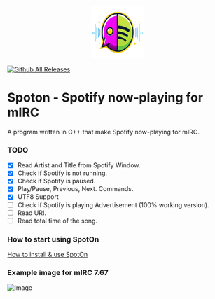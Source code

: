 <p align="center">
  <img width="120" height="120" src="https://github.com/turbosmurfen/spoton/blob/main/img/spoton_logo.png">
</p>

[![Github All Releases](https://img.shields.io/github/downloads/turbosmurfen/spoton/total.svg)]()

# Spoton - Spotify now-playing for mIRC  
A program written in C++ that make Spotify now-playing for mIRC. 
  
### TODO
  
- [x] Read Artist and Title from Spotify Window.  
- [x] Check if Spotify is not running.  
- [x] Check if Spotify is paused.  
- [x] Play/Pause, Previous, Next. Commands.
- [x] UTF8 Support
- [ ] Check if Spotify is playing Advertisement (100% working version).  
- [ ] Read URI.   
- [ ] Read total time of the song.  
  
### How to start using SpotOn
[How to install & use SpotOn](https://github.com/turbosmurfen/spoton/wiki/Installation)

### Example image for mIRC 7.67
![Image](https://github.com/turbosmurfen/spoton/blob/main/img/spoton_example.png)

